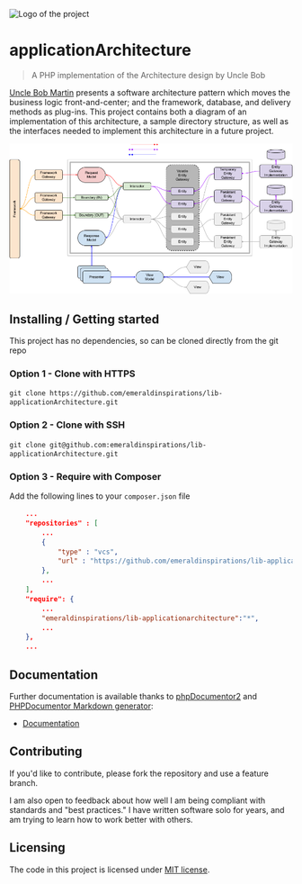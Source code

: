 ![Logo of the project](http://vps56132.vps.ovh.ca/logo.gitHub.png)

# applicationArchitecture
> A PHP implementation of the Architecture design by Uncle Bob

[Uncle Bob Martin](http://cleancoder.com) presents a software architecture
pattern which moves the business logic front-and-center; and the framework,
database, and delivery methods as plug-ins.  This project contains both a
diagram of an implementation of this architecture, a sample directory
structure, as well as the interfaces needed to implement this architecture in a
future project.  

[![Diagram](architecture.png)](architecture.png)

## Installing / Getting started

This project has no dependencies, so can be cloned directly from the git repo

### Option 1 - Clone with HTTPS

```shell
git clone https://github.com/emeraldinspirations/lib-applicationArchitecture.git
```

### Option 2 - Clone with SSH

```shell
git clone git@github.com:emeraldinspirations/lib-applicationArchitecture.git
```

### Option 3 - Require with Composer

Add the following lines to your `composer.json` file

```json
    ...
    "repositories" : [
        ...
        {
            "type" : "vcs",
            "url" : "https://github.com/emeraldinspirations/lib-applicationArchitecture.git"
        },
        ...
    ],
    "require": {
        ...
        "emeraldinspirations/lib-applicationarchitecture":"*",
        ...
    },
    ...
```

## Documentation
Further documentation is available thanks to [phpDocumentor2](https://www.phpdoc.org/) and [PHPDocumentor Markdown generator](https://github.com/evert/phpdoc-md):

- [Documentation](phpdoc/md/ApiIndex.md)

## Contributing

If you'd like to contribute, please fork the repository and use a feature branch.

I am also open to feedback about how well I am being compliant with standards
and "best practices."  I have written software solo for years, and am trying to
learn how to work better with others.

## Licensing

The code in this project is licensed under [MIT license](LICENSE).
